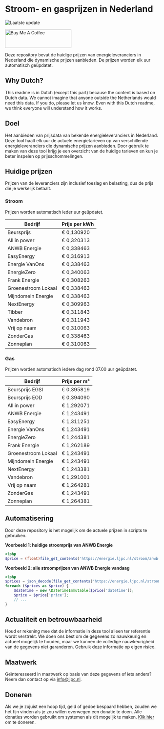 # Stroom- en gasprijzen in Nederland

![Laatste update](https://img.shields.io/badge/laatste%20update-2024--11--06%2010%3A00%20CET-brightgreen)

<a href="https://www.buymeacoffee.com/Lars-" target="_blank"><img src="https://cdn.buymeacoffee.com/buttons/v2/default-orange.png" alt="Buy Me A Coffee" height="60" style="height: 60px !important;width: 217px !important;" ></a>

Deze repository bevat de huidige prijzen van energieleveranciers in Nederland die dynamische prijzen aanbieden. De prijzen worden elk uur automatisch geüpdatet.

## Why Dutch?

This readme is in Dutch (except this part) because the content is based on Dutch data. We cannot imagine that anyone outside the Netherlands would need this data. If you do, please let us know. Even with this Dutch readme, we think
everyone will understand how it works.

## Doel

Het aanbieden van prijsdata van bekende energieleveranciers in Nederland. Deze tool haalt elk uur de actuele energietarieven op van verschillende energieleveranciers die dynamische prijzen aanbieden. Door gebruik te maken van deze tool
krijg je een overzicht van de huidige tarieven en kun je beter inspelen op prijsschommelingen.

## Huidige prijzen

Prijzen van de leveranciers zijn inclusief toeslag en belasting, dus de prijs die je werkelijk betaalt.

### Stroom

Prijzen worden automatisch ieder uur geüpdatet.

 Bedrijf | Prijs per kWh 
---------|---------------
Beursprijs | € 0,130920
All in power | € 0,320313
ANWB Energie | € 0,338463
EasyEnergy | € 0,316913
Energie VanOns | € 0,338463
EnergieZero | € 0,340063
Frank Energie | € 0,308263
Groenestroom Lokaal | € 0,338463
Mijndomein Energie | € 0,338463
NextEnergy | € 0,309963
Tibber | € 0,311843
Vandebron | € 0,311943
Vrij op naam | € 0,310063
ZonderGas | € 0,338463
Zonneplan | € 0,310063


### Gas

Prijzen worden automatisch iedere dag rond 07.00 uur geüpdatet.

 Bedrijf | Prijs per m³ 
---------|--------------
Beursprijs EGSI | € 0,395819
Beursprijs EOD | € 0,394090
All in power | € 1,292071
ANWB Energie | € 1,243491
EasyEnergy | € 1,311251
Energie VanOns | € 1,243491
EnergieZero | € 1,244381
Frank Energie | € 1,262189
Groenestroom Lokaal | € 1,243491
Mijndomein Energie | € 1,243491
NextEnergy | € 1,243381
Vandebron | € 1,291001
Vrij op naam | € 1,264281
ZonderGas | € 1,243491
Zonneplan | € 1,264381


## Automatisering

Door deze repository is het mogelijk om de actuele prijzen in scripts te gebruiken.

**Voorbeeld 1: huidige stroomprijs van ANWB Energie**

```php
<?php
$price = (float)file_get_contents('https://energie.ljpc.nl/stroom/anwb-energie-nu.txt');

```

**Voorbeeld 2: alle stroomprijzen van ANWB Energie vandaag**

```php
<?php
$prices = json_decode(file_get_contents('https://energie.ljpc.nl/stroom/all-in-power-vandaag.json'),true);
foreach ($prices as $price) {
    $dateTime = new \DateTimeImmutable($price['datetime']);
    $price = $price['price'];
    // ...
}
```

## Actualiteit en betrouwbaarheid

Houd er rekening mee dat de informatie in deze tool alleen ter referentie wordt verstrekt. We doen ons best om de gegevens zo nauwkeurig en actueel mogelijk te houden, maar we kunnen de volledige nauwkeurigheid van de gegevens niet
garanderen. Gebruik deze informatie op eigen risico.

## Maatwerk

Geïnteresseerd in maatwerk op basis van deze gegevens of iets anders? Neem dan contact op
via [info@ljpc.nl](mailto:info@ljpc.nl?subject=Energie%20prijzen).

## Doneren

Als we je zojuist een hoop tijd, geld of gedoe bespaard hebben, zouden we het fijn vinden als je zou willen overwegen een
donatie te doen. Alle donaties worden gebruikt om systemen als dit mogelijk te
maken. [Klik hier](https://www.buymeacoffee.com/Lars-) om te doneren.

